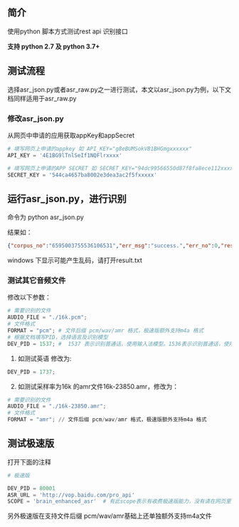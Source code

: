 ## 简介

使用python 脚本方式测试rest api 识别接口

**支持 python 2.7 及 python 3.7+**



## 测试流程

选择asr_json.py或者asr_raw.py之一进行测试，本文以asr_json.py为例，以下文档同样适用于asr_raw.py



### 修改asr_json.py

从网页中申请的应用获取appKey和appSecret

```python
# 填写网页上申请的appkey 如 API_KEY="g8eBUMSokVB1BHGmgxxxxxx"
API_KEY = '4E1BG9lTnlSeIf1NQFlrxxxx'

# 填写网页上申请的APP SECRET 如 SECRET_KEY="94dc99566550d87f8fa8ece112xxxxx"
SECRET_KEY = '544ca4657ba8002e3dea3ac2f5fxxxxx'
```




## 运行asr_json.py，进行识别

命令为 python asr_json.py



结果如：
```json
{"corpus_no":"6595003755536106531","err_msg":"success.","err_no":0,"result":["北京科技馆，"],"sn":"611278720461535518969"}
```

windows 下显示可能产生乱码，请打开result.txt

### 测试其它音频文件



修改以下参数：

```python
# 需要识别的文件
AUDIO_FILE = "./16k.pcm";
# 文件格式
FORMAT = "pcm"; # 文件后缀 pcm/wav/amr 格式，极速版额外支持m4a 格式
# 根据文档填写PID，选择语言及识别模型
DEV_PID = 1537; #  1537 表示识别普通话，使用输入法模型。1536表示识别普通话，使用搜索模型
```



1. 如测试英语 修改为:

```python
DEV_PID = 1737;
```

2. 如测试采样率为16k 的amr文件16k-23850.amr，修改为：

```python
# 需要识别的文件
AUDIO_FILE = "./16k-23850.amr";
# 文件格式
FORMAT = "amr"; // 文件后缀 pcm/wav/amr 格式，极速版额外支持m4a 格式

```

   

## 测试极速版

打开下面的注释

```python
# 极速版

DEV_PID = 80001
ASR_URL = 'http://vop.baidu.com/pro_api'
SCOPE = 'brain_enhanced_asr'  # 有此scope表示有收费极速版能力，没有请在网页里开通极速版


```
另外极速版在支持文件后缀 pcm/wav/amr基础上还单独额外支持m4a文件 
